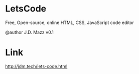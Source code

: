 # LetsCode
Free, Open-source, online HTML, CSS, JavaScript code editor

@author J.D. Mazz
v0.1

# Link
http://jdm.tech/lets-code.html
